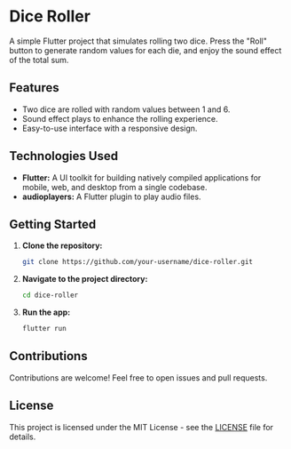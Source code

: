 # Dice Roller

A simple Flutter project that simulates rolling two dice. Press the "Roll" button to generate random values for each die, and enjoy the sound effect of the total sum.

## Features

- Two dice are rolled with random values between 1 and 6.
- Sound effect plays to enhance the rolling experience.
- Easy-to-use interface with a responsive design.

## Technologies Used

- **Flutter:** A UI toolkit for building natively compiled applications for mobile, web, and desktop from a single codebase.
- **audioplayers:** A Flutter plugin to play audio files.


## Getting Started

1. **Clone the repository:**

    ```bash
    git clone https://github.com/your-username/dice-roller.git
    ```

2. **Navigate to the project directory:**

    ```bash
    cd dice-roller
    ```

3. **Run the app:**

    ```bash
    flutter run
    ```

## Contributions

Contributions are welcome! Feel free to open issues and pull requests.

## License

This project is licensed under the MIT License - see the [LICENSE](LICENSE) file for details.
